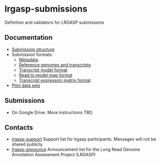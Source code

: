 # lrgasp-submissions
Definition and validators for LRGASP submissions

## Documentation
- [Submission structure](docs/submission.md)
- Submission formats:
  - [Metadata](docs/metadata.md)
  - [Reference genomes and transcripts](docs/reference-genomes.md)
  - [Transcript model format](docs/model-format.md)
  - [Read to model map format](docs/reads_transcript_map_format.md)
  - [Transcript expression matrix format](docs/expression_matrix_format.md)
- [Pilot data sets](docs/pilot-data.md)

## Submissions
- On Google Drive. More instructions TBD.

## Contacts
- [lrgasp-support](mailto:lrgasp-support-group@ucsc.edu)
Support list for lrgasp participants. Messages will not be shared publicly
- [lrgasp-announce](mailto:lrgasp-announce-group@ucsc.edu)
Announcement list for the Long Read Genome Annotation Assessment Project (LRGASP)


